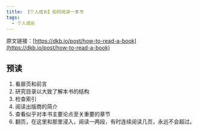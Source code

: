 ```yaml
---
title: 【个人成长】如何阅读一本书
tags:
  - 个人成长
---
```


原文链接：[https://dkb.io/post/how-to-read-a-book](https://dkb.io/post/how-to-read-a-book)

## 预读

1. 看扉页和前言
2. 研究目录以大致了解本书的结构
3. 检查索引
4. 阅读出版商的简介
5. 查看似乎对本书主要论点至关重要的章节
6. 翻页，在这里和那里浸入，阅读一两段，有时连续阅读几页，永远不会超过。
